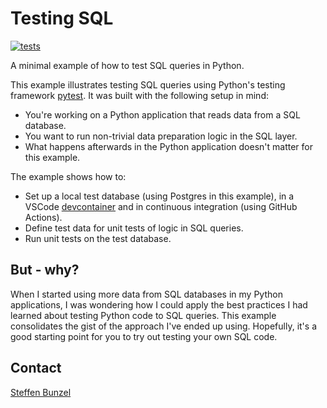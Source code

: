 # Testing SQL

[![tests](https://github.com/sbunzel/testing-sql/actions/workflows/tests.yml/badge.svg)](https://github.com/sbunzel/testing-sql/actions/workflows/tests.yml)

A minimal example of how to test SQL queries in Python.

This example illustrates testing SQL queries using Python's testing framework [pytest](https://docs.pytest.org/en/latest/). It was built with the following setup in mind:

* You're working on a Python application that reads data from a SQL database.
* You want to run non-trivial data preparation logic in the SQL layer.
* What happens afterwards in the Python application doesn't matter for this example.

The example shows how to:

* Set up a local test database (using Postgres in this example), in a VSCode [devcontainer](https://code.visualstudio.com/docs/remote/containers) and in continuous integration (using GitHub Actions).
* Define test data for unit tests of logic in SQL queries.
* Run unit tests on the test database.

## But - why?

When I started using more data from SQL databases in my Python applications, I was wondering how I could apply the best practices I had learned about testing Python code to SQL queries. This example consolidates the gist of the approach I've ended up using. Hopefully, it's a good starting point for you to try out testing your own SQL code.

## Contact

[Steffen Bunzel](https://steffenbunzel.com/contact/)
